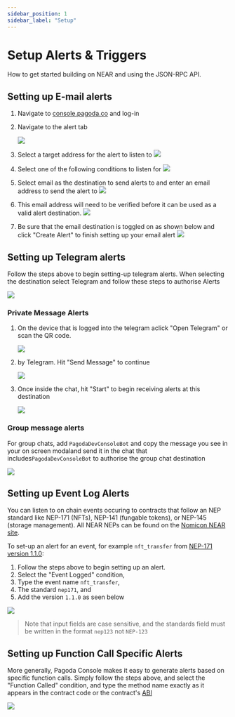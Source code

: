 ```yaml
---
sidebar_position: 1
sidebar_label: "Setup"
---
```


# Setup Alerts & Triggers

How to get started building on NEAR and using the JSON-RPC API.

## Setting up E-mail alerts

1. Navigate to [console.pagoda.co](https://console.pagoda.co) and log-in 
2. Navigate to the alert tab

   ![](/img/alerts/setup1.png)

3. Select a target address for the alert to listen to
   ![](/img/alerts/setup2.png)

4. Select one of the following conditions to listen for
   ![](/img/alerts/setup3.png)

5. Select email as the destination to send alerts to and enter an email address to send the alert to
   ![](/img/alerts/setup4.png)

6. This email address will need to be verified before it can be used as a valid alert destination. 
   ![](/img/alerts/setup5.png)

7. Be sure that the email destination is toggled on as shown below and click "Create Alert" to finish setting up your email alert
   ![](/img/alerts/setup6.png)

## Setting up Telegram alerts

Follow the steps above to begin setting-up telegram alerts. When selecting the destination select Telegram and follow these steps to authorise Alerts

![](/img/alerts/setup7.png)

### Private Message Alerts

1. On the device that is logged into the telegram aclick "Open Telegram" or scan the QR code. 

   ![](/img/alerts/setup8.png)

2. by Telegram. Hit "Send Message" to continue 

   ![](/img/alerts/setup9.png)

3. Once inside the chat, hit "Start" to begin receiving alerts at this destination 

   ![](/img/alerts/setup10.png)

### Group message alerts 

For group chats, add `PagodaDevConsoleBot` and copy the message you see in your on screen modaland send it in the chat that includes`PagodaDevConsoleBot` to authorise the group chat destination

![](/img/alerts/setup11.png)

## Setting up Event Log Alerts

You can listen to on chain events occuring to contracts that follow an NEP standard like NEP-171 (NFTs), NEP-141 (fungable tokens), or NEP-145 (storage management). All NEAR NEPs can be found on the [Nomicon NEAR site](https://nomicon.io/Standards/). 

To set-up an alert for an event, for example `nft_transfer` from [NEP-171 version 1.1.0](https://nomicon.io/Standards/Tokens/NonFungibleToken/Core): 

1. Follow the steps above to begin setting up an alert.
2. Select the "Event Logged" condition,
3. Type the event name `nft_transfer`,
4. The standard `nep171`, and
5. Add the version `1.1.0` as seen below

![](/img/alerts/setup12.png)

> Note that input fields are case sensitive, and the standards field must be written in the format `nep123` not `NEP-123`

## Setting up Function Call Specific Alerts

More generally, Pagoda Console makes it easy to generate alerts based on specific function calls. Simply follow the steps above, and select the "Function Called" condition, and type the method name exactly as it appears in the contract code or the contract's [ABI](https://github.com/near/abi)

![](/img/alerts/setup13.png)
